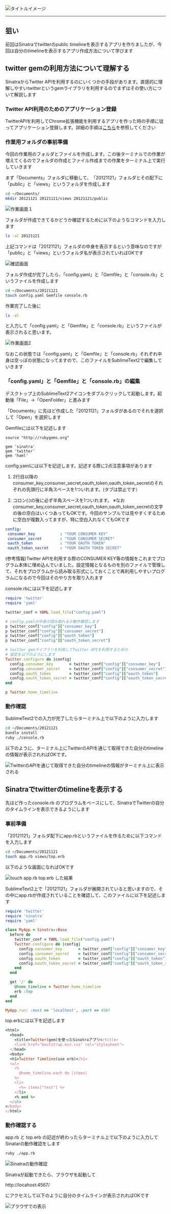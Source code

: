 ![タイトルイメージ](https://github.com/downloads/h5y1m141/nerima-study/sinatra-plus-twitter.012.png)


----------


## 狙い
前回はSinatraでtwitterのpublic timelineを表示するアプリを作りましたが、今回は自分のtimelineを表示するアプリ作成方法について学びます


## twitter gemの利用方法について理解する
SinatraからTwitter APIを利用するのにいくつかの手段があります。直感的に理解しやすいtwitterというgemライブラリを利用するのでまずはその使い方について解説します



### Twitter API利用のためのアプリケーション登録

TwitterAPIを利用してChrome拡張機能を利用するアプリを作った時の手順に従ってアプリケーション登録します。詳細の手順は[こちら](https://github.com/h5y1m141/nerima-study/blob/master/SinatraPlusTwitter/twitter-api-regist.md)を参照してください

### 作業用フォルダの事前準備

今回の作業用のフォルダとファイルを作成します。この後ターミナルでの作業が増えてくるのでフォルダの作成とファイル作成までの作業をターミナル上で実行していきます

まず「Documents」フォルダに移動して、　「20121121」フォルダとその配下に「public」と「views」というフォルダを作成します

```sh
cd ~/Documents/
mkdir 20121121 20121121/views 20121121/public
```

![作業画面１](https://github.com/downloads/h5y1m141/nerima-study/screen-shot-01.png)

フォルダが作成できてるかどうか確認するために以下のようなコマンドを入力します

```sh
ls -al 20121121
```

上記コマンドは「20121121」フォルダの中身を表示するという意味なのですが「public」と「views」というフォルダ名が表示されていればOKです

![確認画面](https://github.com/downloads/h5y1m141/nerima-study/screen-shot-02.png)

フォルダ作成が完了したら、「config.yaml」と「Gemfile」と「console.rb」というファイルを作成します

```sh
cd ~/Documents/20121121
touch config.yaml Gemfile console.rb
```

作業完了した後に

```sh
ls -al
```

と入力して「config.yaml」と「Gemfile」と「console.rb」というファイルが表示されると思います。

![作業画面2](https://github.com/downloads/h5y1m141/nerima-study/screen-shot-03.png)

なおこの状態では「config.yaml」と「Gemfile」と「console.rb」それぞれ中身は空っぽの状態になってますので、このファイルをSublimeText2で編集していきます

### 「config.yaml」と「Gemfile」と「console.rb」の編集

デスクトップ上のSublimeText2アイコンをダブルクリックして起動します。起動後「File」→「OpenFolder」と進みます

「Documents」に先ほど作成した「20121121」フォルダがあるのでそれを選択して「Open」を選択します

Gemfileには以下を記述します

```Gemfile
source "http://rubygems.org"

gem 'sinatra'
gem 'twitter'
gem 'haml'
```
config.yamlには以下を記述します。記述する際に2点注意事項があります

1. 2行目以降のconsumer_key,consumer_secret,oauth_token,oauth_token_secretのそれぞれの先頭行に半角スペースを1ついれます。(タブは禁止です）

2. コロン(:)の後に必ず半角スペースを1ついれます。
※なおconsumer_key,consumer_secret,oauth_token,oauth_token_secretの文字の後の空白はいくつあってもOKです。今回のサンプルでは見やすくするために空白が複数入ってますが、特に空白入れなくてもOKです


```yaml
config:
 consumer_key			: "YOUR CONSUMER KEY"
 consumer_secret		: "YOUR CONSUMER SECRET"
 oauth_token			: "YOUR OAUTH TOKEN"
 oauth_token_secret		: "YOUR OAUTH TOKEN SECRET"

```

(参考情報)Twitter APIを利用する際のCONSUMER KEY等の情報をこれまでプログラム本体に埋め込んでいました。設定情報となるものを別のファイルで管理して、それをプログラムから読み取る形式にしておくことで再利用しやすいプログラムになるので今回はそのやり方を取り入れます


console.rbには以下を記述します

``` ruby
require 'twitter'
require 'yaml'

twitter_conf = YAML.load_file("config.yaml")

# config.yamlの中身が読み取れるか動作確認します
p twitter_conf["config"]["consumer_key"]
p twitter_conf["config"]["consumer_secret"]
p twitter_conf["config"]["oauth_token"]
p twitter_conf["config"]["oauth_token_secret"]

# twitter gemライブラリを利用してTwitter APIを利用するための
# 設定を以下のようにします
Twitter.configure do |config|
  config.consumer_key       = twitter_conf["config"]["consumer_key"]
  config.consumer_secret    = twitter_conf["config"]["consumer_secret"]
  config.oauth_token        = twitter_conf["config"]["oauth_token"]
  config.oauth_token_secret = twitter_conf["config"]["oauth_token_secret"]
end

p Twitter.home_timeline

```


### 動作確認
SublimeText2での入力が完了したらターミナル上で以下のように入力します

```sh
cd ~/Documents/20121121
bundle install
ruby ./console.rb
```

以下のように、ターミナル上にTwitterのAPIを通じて取得できた自分のtimelineの情報が表示されればOKです。

![TwitterのAPIを通じて取得できた自分のtimelineの情報がターミナル上に表示される](https://github.com/downloads/h5y1m141/nerima-study/screen-shot-04.png)


## Sinatraでtwitterのtimelineを表示する

先ほど作ったconsole.rb のプログラムをベースにして、SinatraでTwitterの自分のタイムラインを表示できるようにします

### 事前準備

「20121121」フォルダ配下にapp.rbというファイルを作るために以下コマンドを入力します

```sh
cd ~/Documents/20121121
touch app.rb views/top.erb
```

以下のような画面になればOKです

![touch app.rb top.erb した結果](https://github.com/downloads/h5y1m141/nerima-study/screen-shot-05.png)

SublimeText2上で「20121121」フォルダが展開されていると思いますので、その中にapp.rbが作成されていることを確認して、このファイルに以下を記述します

```ruby
require 'twitter'
require 'sinatra'
require 'yaml'

class MyApp < Sinatra::Base
  before do
    twitter_conf = YAML.load_file("config.yaml")
	Twitter.configure do |config|
      config.consumer_key       = twitter_conf["config"]["consumer_key"]
      config.consumer_secret    = twitter_conf["config"]["consumer_secret"]
      config.oauth_token        = twitter_conf["config"]["oauth_token"]
      config.oauth_token_secret = twitter_conf["config"]["oauth_token_secret"]
	end
  end

  get '/' do
    @home_timeline = Twitter.home_timeline
    erb :top
  end
end

MyApp.run! :host => 'localhost', :port => 4567
```
top.erbには以下を記述します

```ruby
<html>
  <head>
    <title>Twitter(gem)を使ったSinatraアプリ</title>
    <link href="bootstrap.min.css" rel="stylesheet">
  </head>
  <body>	
  <h1>Twitter Timeline(use erb)</h1>
  <ul>
    <%
      @home_timeline.each do |items|
    %>
    <li>
      <%= items["text"] %>
    </li>
    <% end %>
  </ul>
</body>
</html>
```

### 動作確認する

app.rb と top.erb の記述が終わったらターミナル上で以下のように入力してSinatarの動作確認をします

```sh
ruby ./app.rb
```

![Sinatraの動作確認](https://github.com/downloads/h5y1m141/nerima-study/screen-shot-06.png)

Sinatraが起動できたら、ブラウザを起動して

http://locahost:4567/

にアクセスして以下のように自分のタイムラインが表示されればOKです

![ブラウザでの表示](https://github.com/downloads/h5y1m141/nerima-study/screen-shot-07.png)
